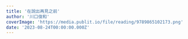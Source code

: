 ```yaml
---
title: '在說出再見之前'
author: '川口俊和'
coverImage: 'https://media.publit.io/file/reading/9789865102173.png'
date: '2023-08-24T00:00:00.000Z'
---
```

